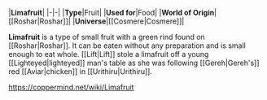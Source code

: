 |**Limafruit**|
|-|-|
|**Type**|Fruit|
|**Used for**|Food|
|**World of Origin**|[[Roshar\|Roshar]]|
|**Universe**|[[Cosmere\|Cosmere]]|

**Limafruit** is a type of small fruit with a green rind found on [[Roshar\|Roshar]]. It can be eaten without any preparation and is small enough to eat whole.
[[Lift\|Lift]] stole a limafruit off a young [[Lighteyed\|lighteyed]] man's table as she was following [[Gereh\|Gereh's]] red [[Aviar\|chicken]] in [[Urithiru\|Urithiru]].



https://coppermind.net/wiki/Limafruit
